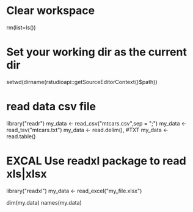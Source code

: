 # Clear workspace
rm(list=ls())

# Set your working dir as the current dir
setwd(dirname(rstudioapi::getSourceEditorContext()$path))

# read data csv file
library("readr")
my_data <- read_csv("mtcars.csv",sep = ";")
my_data <- read_tsv("mtcars.txt")
my_data <- read.delim(),   #TXT
my_data <- read.table()
# EXCAL   Use readxl package to read xls|xlsx
library("readxl")
my_data <- read_excel("my_file.xlsx")

dim(my.data)
names(my.data)
